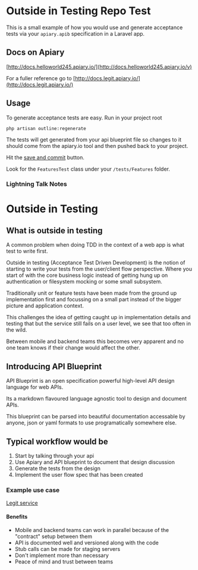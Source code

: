 # Outside in Testing Repo Test

This is a small example of how you would use and generate acceptance tests
via your `apiary.apib` specification in a Laravel app.

## Docs on Apiary

[http://docs.helloworld245.apiary.io/](http://docs.helloworld245.apiary.io/v)

For a fuller reference go to [http://docs.legit.apiary.io/](http://docs.legit.apiary.io/)


## Usage

To generate acceptance tests are easy. Run in your project root

```
php artisan outline:regenerate
```

The tests will get generated from your api blueprint file so changes to it
should come from the apiary.io tool and then pushed back to your project.

Hit the [save and commit](http://i.imgur.com/822Y0sB.png) button.

Look for the `FeaturesTest` class under your `/tests/Features` folder.

### Lightning Talk Notes

# Outside in Testing

## What is outside in testing

A common problem when doing TDD in the context of a web app is what test to write first.

Outside in testing (Acceptance Test Driven Development) is the notion of starting to write your tests from the user/client flow perspective. Where you start of with the core business logic instead of getting hung up on authentication or filesystem mocking or some small subsystem.

Traditionally unit or feature tests have been made from the ground up implementation first and focussing on a small part instead of the bigger picture and application context.

This challenges the idea of getting caught up in implementation details and testing that but the service still fails on a user level, we see that too often in the wild. 

Between mobile and backend teams this becomes very apparent and no one team knows if their change would affect the other.

## Introducing API Blueprint

API Blueprint is an open specification powerful high-level API design language for web APIs. 

Its a markdown flavoured language agnostic tool to design and document APIs. 

This blueprint can be parsed into beautiful documentation accessable by anyone, json or yaml formats to use programatically somewhere else.


## Typical workflow would be

1. Start by talking through your api 
2. Use Apiary and API blueprint to document that design discussion
3. Generate the tests from the design
4. Implement the user flow spec that has been created


### Example use case

[Legit service](https://github.com/etiennemarais/legit)


#### Benefits

- Mobile and backend teams can work in parallel because of the "contract" setup between them
- API is documented well and versioned along with the code
- Stub calls can be made for staging servers
- Don't implement more than necessary
- Peace of mind and trust between teams
